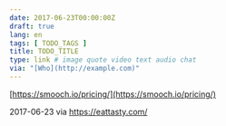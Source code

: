 ```yaml
---
date: 2017-06-23T00:00:00Z
draft: true
lang: en
tags: [ TODO_TAGS ]
title: TODO_TITLE
type: link # image quote video text audio chat
via: "[Who](http://example.com)"
---
```



[https://smooch.io/pricing/](https://smooch.io/pricing/)

2017-06-23 via https://eattasty.com/
